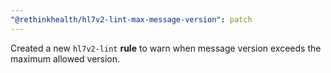 ```yaml
---
"@rethinkhealth/hl7v2-lint-max-message-version": patch
---
```


Created a new `hl7v2-lint` **rule** to warn when message version exceeds the maximum allowed version.
